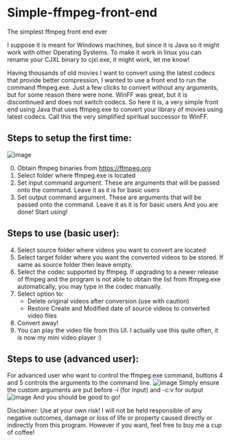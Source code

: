 # Simple-ffmpeg-front-end
The simplest ffmpeg front end ever

I suppose it is meant for Windows machines, but since it is Java so it might work with other Operating Systems. To make it work in linux you can rename your CJXL binary to cjxl.exe, it might work, let me know!

Having thousands of old movies I want to convert using the latest codecs that provide better compression, I wanted to use a front end to run the command ffmpeg.exe. Just a few clicks to convert without any arguments, but for some reason there were none. WinFF was great, but it is discontinued and does not switch codecs. So here it is, a very simple front end using Java that uses ffmpeg.exe to convert your library of movies using latest codecs. Call this the very simplified spiritual successor to WinFF.

Steps to setup the first time:
------------------------------
![image](https://github.com/user-attachments/assets/993e1eac-3f80-437d-9924-d342991d80c4)

0. Obtain ffmpeg binaries from https://ffmpeg.org
1. Select folder where ffmpeg.exe is located
2. Set input command argument. These are arguments that will be passed onto the command. Leave it as it is for basic users
3. Set output command argument. These are arguments that will be passed onto the command. Leave it as it is for basic users
And you are done! Start using!

Steps to use (basic user):
--------------------------
4. Select source folder where videos you want to convert are located
5. Select target folder where you want the converted videos to be stored. If same as source folder then leave empty.
6. Select the codec supported by ffmpeg.
   If upgrading to a newer release of ffmpeg and the program is not able to obtain the list from ffmpeg.exe automatically, you may type in the codec manually.
8. Select option to:
   - Delete original videos after conversion (use with caution)
   - Restore Create and Modified date of source videos to converted video files
9. Convert away!
10. You can play the video file from this UI. I actually use this quite often, it is now my mini video player :)

Steps to use (advanced user):
-----------------------------
For advanced user who want to control the ffmpeg.exe command, buttons 4 and 5 controls the arguments to the command line. 
![image](https://github.com/user-attachments/assets/bd6793fc-59cd-428f-9820-f002d501e3d3)
Simply ensure the custom arguments are put before -i (for input) and -c:v for output
![image](https://github.com/user-attachments/assets/611c2bc0-db59-4662-94fe-e4bf6753d912)
And you should be good to go!

Disclaimer: Use at your own risk! I will not be held responsible of any negative outcomes, damage or loss of life or property caused directly or indirectly from this program. However if you want, feel free to buy me a cup of coffee!
